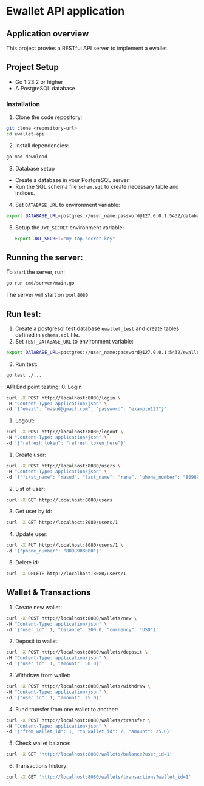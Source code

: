# Ewallet API application


## Application overview
This project provies a RESTful API server to implement a ewallet.

## Project Setup
- Go 1.23.2 or higher 
- A PostgreSQL database

### Installation
1. Clone the code repository:
```bash
git clone <repository-url>
cd ewallet-api
```

2. Install dependencies:
```bash
go mod download
```

3. Database setup
- Create a database in your PostgreSQL server.
- Run the SQL schema file `schem.sql` to create necessary table and indices.

4. Set `DATABASE_URL` to environment variable:
```bash
export DATABASE_URL=postgres://user_name:password@127.0.0.1:5432/database_name?sslmode=disable
```
5. Setup the `JWT_SECRET` environment variable:
```bash
   export JWT_SECRET="my-top-secret-key"
```

## Running the server:
To start the server, run:
```bash
go run cmd/server/main.go
```

The server will start on port `8080`


## Run test:
1. Create a postgresql test database `ewallet_test` and create tables defined in `schema.sql` file.
2. Set `TEST_DATABASE_URL` to environment variable:
```bash
export DATABASE_URL=postgres://user_name:password@127.0.0.1:5432/ewallet_test?sslmode=disable
``` 
3. Run test:
```bash
go test ./...
```

API End point testing:
0. Login
```bash
curl -X POST http://localhost:8080/login \
-H "Content-Type: application/json" \
-d '{"email": "masud@gmail.com", "password": "example123"}'
```

1. Logout:
```bash
curl -X POST http://localhost:8080/logout \
-H "Content-Type: application/json" \
-d '{"refresh_token": "refresh_token_here"}'
```

1. Create user:
```bash
curl -X POST http://localhost:8080/users \
-H "Content-Type: application/json" \
-d '{"first_name": "masud", "last_name": "rana", "phone_number": "8098908080", "email": "masud@gmail.com", "password": "example123", "status": "active"}'
```

2. List of user:
```bash
curl -X GET http://localhost:8080/users
```

3. Get user by id:
```bash
curl -X GET http://localhost:8080/users/1
```

4. Update user:
```bash
curl -X PUT http://localhost:8080/users/1 \
-d '{"phone_number": "8098908080"}'
```
5. Delete id:
```bash
curl -X DELETE http://localhost:8080/users/1
```

## Wallet & Transactions
1. Create new wallet:
```bash
curl -X POST http://localhost:8080/wallets/new \
-H "Content-Type: application/json" \
-d '{"user_id": 1, "balance": 200.0, "currency": "USD"}'
```

2. Deposit to wallet:
```bash
curl -X POST http://localhost:8080/wallets/deposit \
-H "Content-Type: application/json" \
-d '{"user_id": 1, "amount": 50.0}'
```

3. Withdraw from wallet:
```bash
curl -X POST http://localhost:8080/wallets/withdraw \
-H "Content-Type: application/json" \
-d '{"user_id": 1, "amount": 25.0}'
```

4. Fund trunsfer from one wallet to another:
```bash
curl -X POST http://localhost:8080/wallets/transfer \
-H "Content-Type: application/json" \
-d '{"from_wallet_id": 1, "to_wallet_id": 2, "amount": 25.0}'
```

5. Check wallet balance:
```bash
curl -X GET 'http://localhost:8080/wallets/balance?user_id=1'
```

6. Transactions history:
```bash
curl -X GET 'http://localhost:8080/wallets/transactions?wallet_id=1'
```

